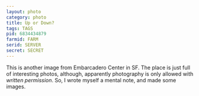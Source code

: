 ```yaml
---
layout: photo
category: photo
title: Up or Down?
tags: TAGS
pid: 6834434879
farmid: FARM
serid: SERVER
secret: SECRET
---
```


This is another image from Embarcadero Center in SF. The place is just full of interesting photos, although, apparently photography is only allowed with _written permission_. So, I wrote myself a mental note, and made some images.
